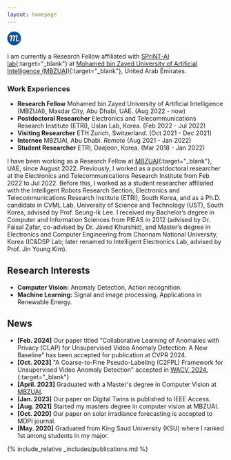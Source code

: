 ```yaml
---
layout: homepage
---
```



![](/assets/img/favicon.png)


I am currently a Research Fellow affiliated with [SPriNT-AI lab](https://www.sprintai.org/){:target="_blank"} at [Mohamed bin Zayed University of Artificial Intelligence (MBZUAI)](https://mbzuai.ac.ae/){:target="_blank"}, United Arab Emirates.

### Work Experiences

- **Research Fellow** Mohamed bin Zayed University of Artificial Intelligence (MBZUAI), Masdar City, Abu Dhabi, UAE. (Aug 2022 - now)
- **Postdoctoral Researcher** Electronics and Telecommunications Research Institute (ETRI), Uslan Lab, Korea. (Feb 2022 - Jul 2022)
- **Visiting Researcher** ETH Zurich, Switzerland. (Oct 2021 - Dec 2021)
- **Internee** MBZUAI, Abu Dhabi. *Remote*  (Aug 2021 - Jan 2022)
- **Student Researcher** ETRI, Daejeon, Korea. (Mar 2018 - Jan 2022)

I have been working as a Research Fellow at [MBZUAI](https://mbzuai.ac.ae/){:target="_blank"}, UAE, since August 2022. Previously, I worked as a postdoctoral researcher at the Electronics and Telecommunications Research Institute from Feb 2022 to Jul 2022. Before this, I worked as a student researcher affiliated with the Intelligent Robots Research Section, Electronics and Telecommunications Research Institute (ETRI), South Korea, and as a Ph.D. candidate in CVML Lab, University of Science and Technology (UST), South Korea, advised by Prof. Seung-Ik Lee. 
I received my Bachelor’s degree in Computer and Information Sciences from PIEAS in 2012 (advised by Dr. Faisal Zafar, co-advised by Dr. Javed Khurshid), and Master’s degree in Electronics and Computer Engineering from Chonnam National University, Korea (IC&DSP Lab; later renamed to Intelligent Electronics Lab, advised by Prof. Jin Young Kim).

## Research Interests

- **Computer Vision:** Anomaly Detection, Action recognition.
- **Machine Learning:** Signal and image processing, Applications in Renewable Energy.

## News
- **[Feb. 2024]** Our paper titled "Collaborative Learning of Anomalies with Privacy (CLAP) for Unsupervised Video Anomaly Detection: A New Baseline" has been accepted for publication at CVPR 2024.
- **[Oct. 2023]** "A Coarse-to-Fine Pseudo-Labeling (C2FPL) Framework for Unsupervised Video Anomaly Detection" accepted in [WACV, 2024.](https://arxiv.org/abs/2310.17650){:target="_blank"}
- **[April. 2023]** Graduated with a Master's degree in Computer Vision at [MBZUAI](https://mbzuai.ac.ae/).
- **[Jan. 2023]** Our paper on Digital Twins is published to IEEE Access.
- **[Aug. 2021]** Started my masters degree in computer vision at MBZUAI. 
- **[Oct. 2020]** Our paper on solar irradiance forecasting is accepted to MDPI journal.
- **[May. 2020]** Graduated from King Saud University (KSU) where I ranked 1st among students in my major.


{% include_relative _includes/publications.md %}

<!-- {% include_relative _includes/services.md %} -->
